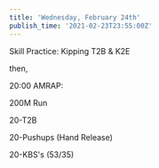 ```yaml
---
title: 'Wednesday, February 24th'
publish_time: '2021-02-23T23:55:00Z'
---
```


Skill Practice: Kipping T2B & K2E

then,

20:00 AMRAP:

200M Run

20-T2B

20-Pushups (Hand Release)

20-KBS's (53/35)
